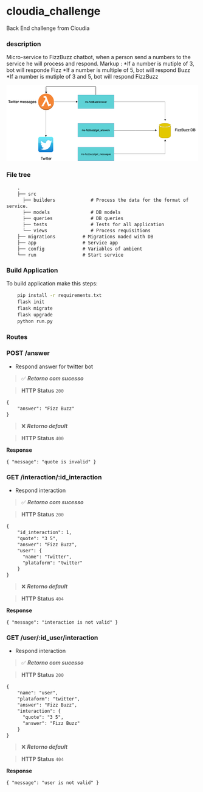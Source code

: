 # cloudia_challenge
Back End challenge from Cloudia

### description
Micro-service to FizzBuzz chatbot, when a person send a numbers to the service he will process and respond.
Markup : *If a number is mutiple of 3, bot will responde Fizz
*If a number is multiple of 5, bot will respond Buzz
*If a number is mutiple of 3 and 5, bot will respond FizzBuzz

![ChatBot Overview](docs/fizzbuzzbot.png)

### File tree
```
    .
    ├── src                    
      ├── builders             # Process the data for the format of service. 
      ├── models               # DB models
      ├── queries              # DB queries
      ├── tests                # Tests for all application
      └── views                # Process requisitions
    ├── migrations          # Migrations maded with DB
    ├── app                 # Service app
    ├── config              # Variables of ambient
    └── run                 # Start service
```

### Build Application
To build application make this steps:

```bash
    pip install -r requirements.txt
    flask init
    flask migrate
    flask upgrade
    python run.py
```


### Routes

### **POST** /answer
- Respond answer for twitter bot

>:white_check_mark: **_Retorno com sucesso_**

>**HTTP Status** `200`
```
{
    "answer": "Fizz Buzz"
}
```


>:x: **_Retorno default_**

>**HTTP Status** `400`

**Response**
```
{ "message": "quote is invalid" }
```


### **GET** /interaction/:id_interaction
- Respond interaction

>:white_check_mark: **_Retorno com sucesso_**

>**HTTP Status** `200`
```
{
    "id_interaction": 1,
    "quote": "3 5",
    "answer": "Fizz Buzz",
    "user": {
      "name": "Twitter",
      "plataform": "twitter"
    }
}
```


>:x: **_Retorno default_**

>**HTTP Status** `404`

**Response**
```
{ "message": "interaction is not valid" }
```


### **GET** /user/:id_user/interaction
- Respond interaction

>:white_check_mark: **_Retorno com sucesso_**

>**HTTP Status** `200`
```
{
    "name": "user",
    "plataform": "twitter",
    "answer": "Fizz Buzz",
    "interaction": {
      "quote": "3 5",
      "answer": "Fizz Buzz"
    }
}
```


>:x: **_Retorno default_**

>**HTTP Status** `404`

**Response**
```
{ "message": "user is not valid" }
```
